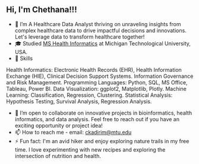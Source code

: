 ## Hi, I'm Chethana!!!

- 🔭 I’m A Healthcare Data Analyst thriving on unraveling insights from complex healthcare data to drive impactful decisions and innovations. Let's leverage data to transform healthcare together!
- 🎓 Studied [MS Health Informatics](https://www.mtu.edu/health-informatics/) at Michigan Technological University, USA.
- 🎯 Skills
  
Health Informatics: Electronic Health Records (EHR), Health Information Exchange (HIE), Clinical Decision Support Systems. Information Governance and Risk Management.
Programming Languages: Python, SQL, MS Office, Tableau, Power BI.
Data Visualization: ggplot2, Matplotlib, Plotly.
Machine Learning: Classification, Regression, Clustering.
Statistical Analysis: Hypothesis Testing, Survival Analysis, Regression Analysis.

- 👯 I’m open to collaborate on innovative projects in bioinformatics, health informatics, and data analysis. Feel free to reach out if you have an exciting opportunity or project idea!
- 📫 How to reach me - email: ckadirim@mtu.edu
- ⚡ Fun fact: I'm an avid hiker and enjoy exploring nature trails in my free time.
I love experimenting with new recipes and exploring the intersection of nutrition and health.


